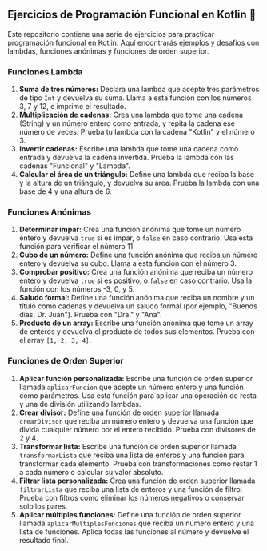 ## Ejercicios de Programación Funcional en Kotlin 🚀

Este repositorio contiene una serie de ejercicios para practicar programación funcional en Kotlin. Aquí encontrarás ejemplos y desafíos con lambdas, funciones anónimas y funciones de orden superior.

### Funciones Lambda
1. **Suma de tres números:** Declara una lambda que acepte tres parámetros de tipo `Int` y devuelva su suma. Llama a esta función con los números 3, 7 y 12, e imprime el resultado.
2. **Multiplicación de cadenas:** Crea una lambda que tome una cadena (String) y un número entero como entrada, y repita la cadena ese número de veces. Prueba tu lambda con la cadena "Kotlin" y el número 3.
3. **Invertir cadenas:** Escribe una lambda que tome una cadena como entrada y devuelva la cadena invertida. Prueba la lambda con las cadenas "Funcional" y "Lambda".
5. **Calcular el área de un triángulo:** Define una lambda que reciba la base y la altura de un triángulo, y devuelva su área. Prueba la lambda con una base de 4 y una altura de 6.

### Funciones Anónimas
1. **Determinar impar:** Crea una función anónima que tome un número entero y devuelva `true` si es impar, o `false` en caso contrario. Usa esta función para verificar el número 11.
2. **Cubo de un número:** Define una función anónima que reciba un número entero y devuelva su cubo. Llama a esta función con el número 3.
3. **Comprobar positivo:** Crea una función anónima que reciba un número entero y devuelva `true` si es positivo, o `false` en caso contrario. Usa la función con los números -3, 0, y 5.
4. **Saludo formal:** Define una función anónima que reciba un nombre y un título como cadenas y devuelva un saludo formal (por ejemplo, "Buenos días, Dr. Juan"). Prueba con "Dra." y "Ana".
5. **Producto de un array:** Escribe una función anónima que tome un array de enteros y devuelva el producto de todos sus elementos. Prueba con el array `[1, 2, 3, 4]`.

### Funciones de Orden Superior
1. **Aplicar función personalizada:** Escribe una función de orden superior llamada `aplicarFuncion` que acepte un número entero y una función como parámetros. Usa esta función para aplicar una operación de resta y una de división utilizando lambdas.
2. **Crear divisor:** Define una función de orden superior llamada `crearDivisor` que reciba un número entero y devuelva una función que divida cualquier número por el entero recibido. Prueba con divisores de 2 y 4.
3. **Transformar lista:** Escribe una función de orden superior llamada `transformarLista` que reciba una lista de enteros y una función para transformar cada elemento. Prueba con transformaciones como restar 1 a cada número o calcular su valor absoluto.
4. **Filtrar lista personalizada:** Crea una función de orden superior llamada `filtrarLista` que reciba una lista de enteros y una función de filtro. Prueba con filtros como eliminar los números negativos o conservar solo los pares.
5. **Aplicar múltiples funciones:** Define una función de orden superior llamada `aplicarMultiplesFunciones` que reciba un número entero y una lista de funciones. Aplica todas las funciones al número y devuelve el resultado final.

